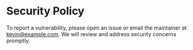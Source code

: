 # Security Policy

To report a vulnerability, please open an issue or email the maintainer at kevin@example.com.
We will review and address security concerns promptly.
